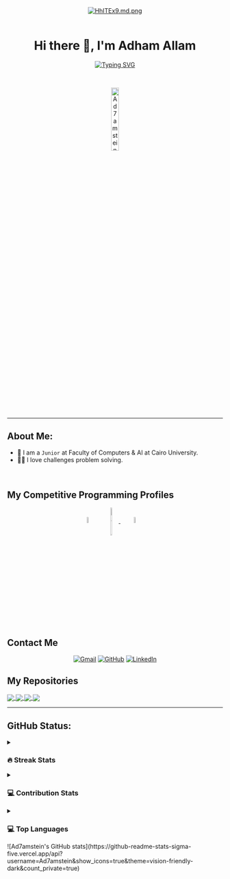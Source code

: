 <!-- Hello -->
<div align="center">
<a href="https://freeimage.host/i/HhITEx9"><img src="https://iili.io/HhITEx9.md.png" alt="HhITEx9.md.png" border="0"></a><br /><a target='_blank' href='https://freeimage.host/fr'></a><br />
</div>

<!-- My Name -->
<h1 align="center">Hi there 👋, I'm Adham Allam</h1>

<!-- Typing -->
<p  align="center" >
<a href="https://git.io/typing-svg"><img src="https://readme-typing-svg.demolab.com?font=Fira+Code&size=25&pause=1000&color=33F7D4&center=true&vCenter=true&width=435&lines=Software+Engineer;Computer+Science+Student" alt="Typing SVG"/></a>
</p>
<br>

<!-- Ranks -->
<p align="center"> 
	<!--<a href = "https://commits.top/egypt.html" target="_blank">
		<img src="https://img.shields.io/badge/dynamic/json?label=Most%20Active%20GitHub%20User%20in%20Egypt&query=%24.rank&prefix=Rank%20&logo=github&style=for-the-badge&color=grey&labelColor=333&url=https://aktive.tk/rank/egypt/7oSkaaa" alt="Most Active Users" target="_blank" width=40%/> 
	</a>-->
	<img src="https://komarev.com/ghpvc/?username=Ad7amstein&label=Profile%20views&color=00e600&labelColor=000000&style=for-the-badge" alt="Ad7amstein" width=19.40%/>
	<!---
		<a href = "https://commits.top/egypt.html" target="_blank">
			<img src="https://enfsgag3ayy6w9q.m.pipedream.net/&style=plastic" alt="7oSkaaa" target="_blank" height=25px, width=250px/> 
		</a>
	-->
</p>
<!--![Profile views](https://gpvc.arturio.dev/Ad7amstein)  -->
<hr>

<!-- About Me -->
## About Me:
- 🏫 I am a `Junior` at Faculty of Computers & AI at Cairo University.
- 👨‍💻 I love challenges problem solving.
<br>

<!-- Problem solving -->
## My Competitive Programming Profiles
<div align="center" width=100%>
  <a href="https://codeforces.com/profile/Adham.3llam" target="_blank"><img src="https://img.icons8.com/external-tal-revivo-shadow-tal-revivo/50/000000/external-codeforces-programming-competitions-and-contests-programming-community-logo-shadow-tal-revivo.png" alt="Code Forces" width=6%/></a>
  &emsp; 
<a href="https://www.hackerrank.com/adham32003200">
  <img align="center" alt="Falguni @Hackerrank" height="65" width=7% src="https://cdn3.iconfinder.com/data/icons/logos-and-brands-adobe/512/160_Hackerrank-512.png" />
</a>
&emsp; 
  <a href="https://leetcode.com/La-Pulga/" target="_blank"><img src="https://img.icons8.com/external-tal-revivo-shadow-tal-revivo/50/000000/external-level-up-your-coding-skills-and-quickly-land-a-job-logo-shadow-tal-revivo.png" alt="LeetCode" width=6%/></a>
&emsp; 
</div>

<br>

<!-- Contact Me -->
## Contact Me
<p align="center">
	<a href="mailto:adham32003200@gmail.com" target="_blank"><img img src="https://img.shields.io/badge/gmail-%23EA4335.svg?style=plastic&logo=gmail&logoColor=white" alt="Gmail"/></a>
	<a href="https://github.com/Ad7amstein"><img src="https://img.shields.io/badge/github-%23181717.svg?style=plastic&logo=github&logoColor=white" alt="GitHub"/></a>
	<!--<a href="https://wa.me/0201208822340"><img src="https://img.shields.io/badge/whatsapp-%2325D366.svg?style=plastic&logo=whatsapp&logoColor=white" alt="Whatsapp"/></a>-->
	<a href="https://www.linkedin.com/in/adham-allam-284486254/" target="_blank"><img src="https://img.shields.io/badge/linkedin-%230A66C2.svg?style=plastic&logo=linkedin&logoColor=white" alt="LinkedIn"/></a>
	<!--<a href="https://www.facebook.com/7oSkaaa"><img src="https://img.shields.io/badge/facebook-%231877F2.svg?style=plastic&logo=facebook&logoColor=white" alt="Facebook"/></a>-->
	<!--<a href="https://www.instagram.com/ahmed_7oskaa/"><img src="https://img.shields.io/badge/instagram-%23E4405F.svg?style=plastic&logo=instagram&logoColor=white" alt="Instagram"/></a>-->
<br>

## My Repositories
</p>
<!-- Repo0: alx-low_level_programming -->
<a href="https://github.com/Ad7amstein/alx-low_level_programming">
  <img align="center" src="https://github-readme-stats-sigma-five.vercel.app/api/pin/?username=Ad7amstein&repo=alx-low_level_programming&theme=chartreuse-dark" />
</a>

<!-- Repo2: Printf -->
<a href="https://github.com/Ad7amstein/printf">
  <img align="center" src="https://github-readme-stats-sigma-five.vercel.app/api/pin/?username=Ad7amstein&repo=printf&theme=chartreuse-dark" />
</a>

<!-- Repo1: Board-Game-System -->
<a href="https://github.com/Ad7amstein/Board-Game-System">
  <img align="center" src="https://github-readme-stats-sigma-five.vercel.app/api/pin/?username=Ad7amstein&repo=Board-Game-System&theme=chartreuse-dark" />
</a>

<!-- Repo3: sorting_algorithms -->
<a href="https://github.com/Ad7amstein/sorting_algorithms">
  <img align="center" src="https://github-readme-stats-sigma-five.vercel.app/api/pin/?username=Ad7amstein&repo=sorting_algorithms&theme=chartreuse-dark" />
</a>

<hr>

## GitHub Status:
<!-- Streak Status-->
<details><summary><h3> 🔥 Streak Stats</h3></summary>

----	

<p align="center"><img src="https://github-readme-streak-stats.herokuapp.com/?user=Ad7amstein&theme=tokyonight_duo" alt="Ad7amstein" /></p>

</details>
<!-- Contributions -->
<details><summary><h3>💻 Contribution Stats</h3></summary>

----
	
<p align="center">
    <a href="https://github.com/anuraghazra/github-readme-stats">
	    <img alt="Ad7amstein's Github Stats" src="https://github-readme-stats.vercel.app/api?username=Ad7amstein&show_icons=true&count_private=true&locale=en&theme=#gh-dark-mode-only&layout=compact" height="230px"/></a>
<br/>
</p>
</details>

<!-- Top Languages -->
<details><summary><h3>💻 Top Languages</h3></summary>

----
	
<p align="center">
	<img src="https://github-readme-stats.vercel.app/api/top-langs?username=Ad7amstein&langs_count=10&show_icons=true&locale=en&theme=#gh-dark-mode-only" alt="Ad7amstein"/>
</p>
<br/>
</details>
<!-- Github status -->
![Ad7amstein's GitHub stats](https://github-readme-stats-sigma-five.vercel.app/api?username=Ad7amstein&show_icons=true&theme=vision-friendly-dark&count_private=true)  

